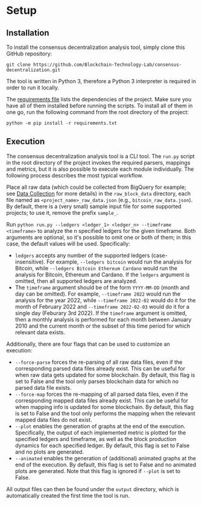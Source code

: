 # Setup

## Installation

To install the consensus decentralization analysis tool, simply clone this GitHub repository:

    git clone https://github.com/Blockchain-Technology-Lab/consensus-decentralization.git

The tool is written in Python 3, therefore a Python 3 interpreter is required in order to run it locally.

The [requirements file](https://github.com/Blockchain-Technology-Lab/consensus-decentralization/blob/main/requirements.txt) lists 
the dependencies of the project.
Make sure you have all of them installed before running the scripts. To install
all of them in one go, run the following command from the root directory of the
project:

    python -m pip install -r requirements.txt


## Execution

The consensus decentralization analysis tool is a CLI tool.
The `run.py` script in the root directory of the project invokes the required parsers, mappings and metrics, but it is
also possible to execute each module individually. The following process describes the most typical workflow.

Place all raw data (which could be collected from BigQuery for example; see [Data Collection](data.md) for more details)
in the `raw_block_data` directory, each file named as `<project_name>_raw_data.json` (e.g., `bitcoin_raw_data.json`). By default,
there is a (very small) sample input file for some supported projects; to use it, remove the prefix `sample_`.

Run `python run.py --ledgers <ledger_1> <ledger_n> --timeframe <timeframe>` to
analyze the n specified ledgers for the given timeframe.
Both arguments are optional, so it's possible to omit one or both of them; in this case, the default values
will be used. Specifically:

- `ledgers` accepts any number of the supported ledgers (case-insensitive). For example, `--ledgers bitcoin`
would run the analysis for Bitcoin, while `--ledgers Bitcoin Ethereum Cardano` would run the analysis for Bitcoin,
Ethereum and Cardano. If the `ledgers` argument is omitted, then all supported ledgers are analyzed.
- The `timeframe` argument should be of the form `YYYY-MM-DD` (month and day can be omitted). For example,
`--timeframe 2022` would run the analysis for the year 2022, while `--timeframe 2022-02` would do it for the month of
February 2022 and `--timeframe 2022-02-03` would do it for a single day (Feburary 3rd 2022). If the `timeframe` 
argument is omitted, then a monthly analysis is performed for each month between January 2010 and the current month 
or the subset of this time period for which relevant data exists.

Additionally, there are four flags that can be used to customize an execution:

- `--force-parse` forces the re-parsing of all raw data files, even if the corresponding parsed data files already
exist. This can be useful for when raw data gets updated for some blockchain. By default, this flag is set to False and 
the tool only parses blockchain data for which no parsed data file exists.
- `--force-map` forces the re-mapping of all parsed data files, even if the corresponding mapped data files already
exist. This can be useful for when mapping info is updated for some blockchain. By default, this flag is set to False 
and the tool only performs the mapping when the relevant mapped data files do not exist.
- `--plot` enables the generation of graphs at the end of the execution. Specifically, the output of each 
implemented metric is plotted for the specified ledgers and timeframe, as well as the block production dynamics for each
specified ledger. By default, this flag is set to False and no plots are generated.
- `--animated` enables the generation of (additional) animated graphs at the end of the execution. By default, this flag
is set to False and no animated plots are generated. Note that this flag is ignored if `--plot` is set to False.


All output files can then be found under the `output` directory, which is automatically created the first time the tool
is run.
